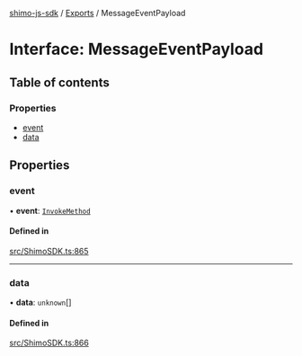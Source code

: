 [shimo-js-sdk](/README.md) / [Exports](/modules.md) / MessageEventPayload

# Interface: MessageEventPayload

## Table of contents

### Properties

- [event](/interfaces/MessageEventPayload.md#event)
- [data](/interfaces/MessageEventPayload.md#data)

## Properties

### event

• **event**: [`InvokeMethod`](/enums/InvokeMethod.md)

#### Defined in

[src/ShimoSDK.ts:865](https://github.com/byte9527/shimo-js-sdk/blob/8fa8b89/src/ShimoSDK.ts#L865)

___

### data

• **data**: `unknown`[]

#### Defined in

[src/ShimoSDK.ts:866](https://github.com/byte9527/shimo-js-sdk/blob/8fa8b89/src/ShimoSDK.ts#L866)
